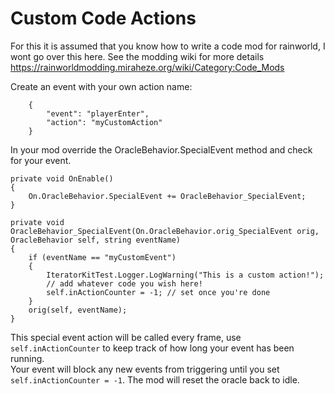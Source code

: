 # Custom Code Actions

For this it is assumed that you know how to write a code mod for rainworld, I wont go over this here. See the modding wiki for more details https://rainworldmodding.miraheze.org/wiki/Category:Code_Mods

Create an event with your own action name:
```
	{
		"event": "playerEnter",
		"action": "myCustomAction"
	}
```

In your mod override the OracleBehavior.SpecialEvent method and check for your event.

```
private void OnEnable()
{
	On.OracleBehavior.SpecialEvent += OracleBehavior_SpecialEvent;
}

private void OracleBehavior_SpecialEvent(On.OracleBehavior.orig_SpecialEvent orig, OracleBehavior self, string eventName)
{
    if (eventName == "myCustomEvent")
    {
        IteratorKitTest.Logger.LogWarning("This is a custom action!");  
        // add whatever code you wish here!
        self.inActionCounter = -1; // set once you're done
    }
    orig(self, eventName);
}

```

This special event action will be called every frame, use `self.inActionCounter` to keep track of how long your event has been running.  
Your event will block any new events from triggering until you set `self.inActionCounter = -1`. The mod will reset the oracle back to idle.
